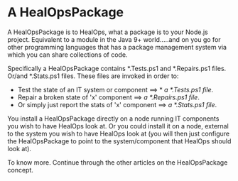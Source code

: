 # A HealOpsPackage

A HealOpsPackage is to HealOps, what a package is to your Node.js project. Equivalent to a module in the Java 9+ world.....and on you go for other programming languages that has a package management system via which you can share collections of code.

Specifically a HealOpsPackage contains *.Tests.ps1 and *.Repairs.ps1 files. Or/and *.Stats.ps1 files. These files are invoked in order to:

* Test the state of an IT system or component ==> * _a *.Tests.ps1 file_.
* Repair a broken state of 'x' component ==> _a *.Repairs.ps1 file_.
* Or simply just report the stats of 'x' component ==> _a *.Stats.ps1 file_.

You install a HealOpsPackage directly on a node running IT components you wish to have HealOps look at. Or you could install it on a node, external to the system you wish to have HealOps look at (you will then just configure the HealOpsPackage to point to the system/component that HealOps should look at).

To know more. Continue through the other articles on the HealOpsPackage concept.